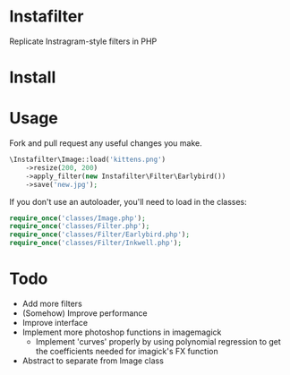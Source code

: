 # Instafilter

Replicate Instragram-style filters in PHP

# Install


# Usage

Fork and pull request any useful changes you make.

```php
\Instafilter\Image::load('kittens.png')
	->resize(200, 200)
	->apply_filter(new Instafilter\Filter\Earlybird())
	->save('new.jpg');
```

If you don't use an autoloader, you'll need to load in the classes:
```php
require_once('classes/Image.php');
require_once('classes/Filter.php');
require_once('classes/Filter/Earlybird.php');
require_once('classes/Filter/Inkwell.php');
```



# Todo

- Add more filters
- (Somehow) Improve performance
- Improve interface
- Implement more photoshop functions in imagemagick
	- Implement 'curves' properly by using polynomial regression to get the coefficients needed for imagick's FX function
- Abstract to separate from Image class